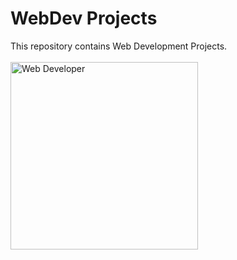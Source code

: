 # WebDev Projects
This repository contains Web Development Projects.
<br><br>
<img align="center" alt="Web Developer" width="300" src="https://encrypted-tbn0.gstatic.com/images?q=tbn:ANd9GcS2vRKTrQa-IBKq0oAKRc-sQdBp-pKTRHiqwQ&usqp=CAU">

